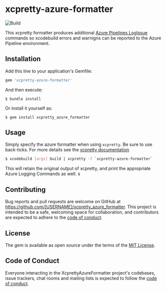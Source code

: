 # xcpretty-azure-formatter

![Build](https://github.com/lasseporsch/xcpretty-azure-formatter/actions/workflows/main.yml/badge.svg)

This xcpretty formatter produces additional [Azure Pipelines LogIssue](https://docs.microsoft.com/en-us/azure/devops/pipelines/scripts/logging-commands?view=azure-devops&tabs=bash#logissue-log-an-error-or-warning) commands so xcodebuild errors and warnigns can be reported to the Azure Pipeline environment.

## Installation

Add this line to your application's Gemfile:

```ruby
gem 'xcpretty-azure-formatter'
```

And then execute:

    $ bundle install

Or install it yourself as:

    $ gem install xcpretty_azure_formatter

## Usage

Simply specify the azure formatter when using `xcpretty`. Be sure to use back-ticks. For more details see the [xcpretty documentation](https://github.com/xcpretty/xcpretty#extensions)
```bash
$ xcodebuild [args] build | xcpretty -f `xcpretty-azure-formatter` 
```
This will retain the original output of xcpretty, and print the appropriate Azure Logging Commands as well.
s
## Contributing

Bug reports and pull requests are welcome on GitHub at https://github.com/[USERNAME]/xcpretty_azure_formatter. This project is intended to be a safe, welcoming space for collaboration, and contributors are expected to adhere to the [code of conduct](https://github.com/[USERNAME]/xcpretty_azure_formatter/blob/master/CODE_OF_CONDUCT.md).

## License

The gem is available as open source under the terms of the [MIT License](https://opensource.org/licenses/MIT).

## Code of Conduct

Everyone interacting in the XcprettyAzureFormatter project's codebases, issue trackers, chat rooms and mailing lists is expected to follow the [code of conduct](https://github.com/[USERNAME]/xcpretty_azure_formatter/blob/master/CODE_OF_CONDUCT.md).
